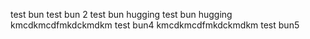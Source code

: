 test bun 
test bun 2 
test bun hugging 
test bun hugging 
kmcdkmcdfmkdckmdkm test bun4
kmcdkmcdfmkdckmdkm test bun5
